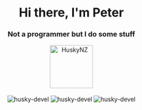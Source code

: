 <h1 align="center">Hi there, I'm Peter</h1>
<h3 align="center">Not a programmer but I do some stuff</h3>

<div align="center">
  <a href="https://github.com/HuskyNZ">
    <img src="https://serv.husky.nz/logo/default.png" hight="100" width="100 "alt="HuskyNZ">
  </a>
</div>
<br>

<div align="center">
  <img src="https://github-readme-stats.vercel.app/api?username=husky-devel&show_icons=true&locale=en&theme=blue-green" alt="husky-devel" style="display: inline-block;" />
  <img src="https://github-readme-streak-stats.herokuapp.com/?user=husky-devel&theme=blue-green" alt="husky-devel" style="display: inline-block;" />
  <img src="https://github-readme-stats.vercel.app/api/top-langs/?username=husky-devel&layout=donut&show_icons=true&locale=en&theme=blue-green" alt="husky-devel" style="display: inline-block;" />
</div>
